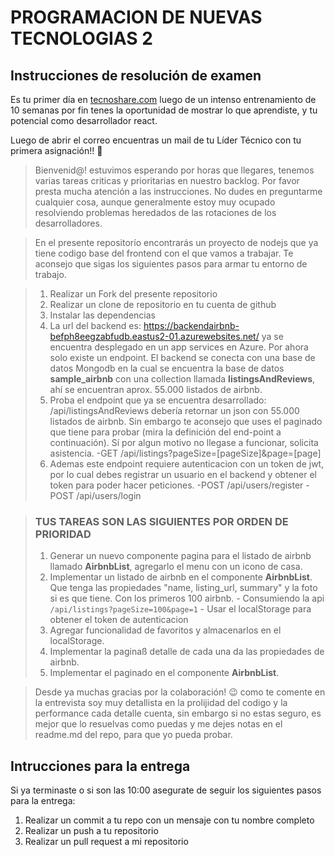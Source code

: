 # PROGRAMACION DE NUEVAS TECNOLOGIAS 2

## Instrucciones de resolución de examen

Es tu primer día en [tecnoshare.com](http://tecnoshare.com) luego de un intenso entrenamiento de 10 semanas por fin tenes la oportunidad de mostrar lo que aprendiste, y tu potencial como desarrollador react.

Luego de abrir el correo encuentras un mail de tu Líder Técnico con tu primera asignación!! 💪

> Bienvenid@! estuvimos esperando por horas que llegares, tenemos varias tareas criticas y prioritarias en nuestro backlog. Por favor presta mucha atención a las instrucciones. No dudes en preguntarme cualquier cosa, aunque generalmente estoy muy ocupado resolviendo problemas heredados de las rotaciones de los desarrolladores.

> En el presente repositorío encontrarás un proyecto de nodejs que ya tiene codigo base del frontend con el que vamos a trabajar. Te aconsejo que sigas los siguientes pasos para armar tu entorno de trabajo.

> 1. Realizar un Fork del presente repositorio
> 2. Realizar un clone de repositorio en tu cuenta de github
> 3. Instalar las dependencias
> 4. La url del backend es: https://backendairbnb-befph8eegzabfudb.eastus2-01.azurewebsites.net/ ya se encuentra desplegado en un app services en Azure. Por ahora solo existe un endpoint.
>    El backend se conecta con una base de datos Mongodb en la cual se encuentra la base de datos **sample_airbnb** con una collection llamada **listingsAndReviews**, ahí se encuentran aprox. 55.000 listados de airbnb.
> 5. Proba el endpoint que ya se encuentra desarrollado: /api/listingsAndReviews debería retornar un json con 55.000 listados de airbnb. Sin embargo te aconsejo que uses el paginado que tiene para probar (mira la definición del end-point a continuación). Sí por algun motivo no llegase a funcionar, solicita asistencia.
>    -GET /api/listings?pageSize=[pageSize]&page=[page]
> 6. Ademas este endpoint requiere autenticacion con un token de jwt, por lo cual debes registrar un usuario en el backend y obtener el token para poder hacer peticiones.
>    -POST /api/users/register
>    -POST /api/users/login

> ### TUS TAREAS SON LAS SIGUIENTES POR ORDEN DE PRIORIDAD
>
> 1. Generar un nuevo componente pagina para el listado de airbnb llamado **AirbnbList**, agregarlo el menu con un icono de casa.
> 2. Implementar un listado de airbnb en el componente **AirbnbList**. Que tenga las propiedades "name, listing_url, summary" y la foto si es que tiene. Con los primeros 100 airbnb.
    - Consumiendo la api `/api/listings?pageSize=100&page=1`
    - Usar el localStorage para obtener el token de autenticacion
> 3. Agregar funcionalidad de favoritos y almacenarlos en el localStorage.
> 4. Implementar la paginaß detalle de cada una da las propiedades de airbnb.
> 5. Implementar el paginado en el componente **AirbnbList**.

> Desde ya muchas gracias por la colaboración! 😉 como te comente en la entrevista soy muy detallista en la prolijidad del codigo y la performance cada detalle cuenta, sin embargo si no estas seguro, es mejor que lo resuelvas como puedas y me dejes notas en el readme.md del repo, para que yo pueda probar.

## Intrucciones para la entrega

Si ya terminaste o si son las 10:00 asegurate de seguir los siguientes pasos para la entrega:

1. Realizar un commit a tu repo con un mensaje con tu nombre completo
2. Realizar un push a tu repositorio
3. Realizar un pull request a mi repositorio
